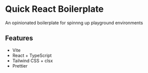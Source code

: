 # Quick React Boilerplate

An opinionated boilerplate for spinnng up playground environments

## Features

- Vite
- React + TypeScript
- Tailwind CSS + clsx
- Prettier
